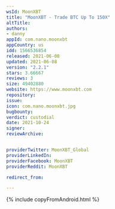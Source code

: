 ```yaml
---
wsId: MoonXBT
title: "MoonXBT - Trade BTC Up To 150X"
altTitle: 
authors:
- danny
appId: com.nano.moonxbt
appCountry: us
idd: 1566536854
released: 2021-06-08
updated: 2021-06-08
version: "2.2.1"
stars: 3.66667
reviews: 3
size: 49402880
website: https://www.moonxbt.com
repository: 
issue: 
icon: com.nano.moonxbt.jpg
bugbounty: 
verdict: custodial
date: 2021-10-24
signer: 
reviewArchive:


providerTwitter: MoonXBT_Global
providerLinkedIn: 
providerFacebook: MoonXBT
providerReddit: MoonXBT

redirect_from:

---
```



{% include copyFromAndroid.html %}

